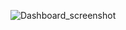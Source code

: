 ![Dashboard_screenshot](https://github.com/user-attachments/assets/09c2a096-3a0a-43f0-9c9a-c56cf10dfe09)
